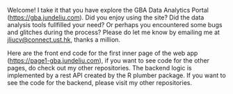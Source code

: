 Welcome! I take it that you have explore the GBA Data Analytics Portal (https://gba.jundeliu.com). Did you enjoy using the site? Did the data analysis tools fullfilled your need? Or perhaps you encountered some bugs and glitches during the process? Please do let me know by emailing me at jliucv@connect.ust.hk, thanks a million.

Here are the front end code for the first inner page of the web app (https://page1-gba.jundeliu.com), if you want to see code for the other pages, do check out my other repositories. The backend logic is implemented by a rest API created by the R plumber package. If you want to see the code for the backend, please visit my other repositories.
